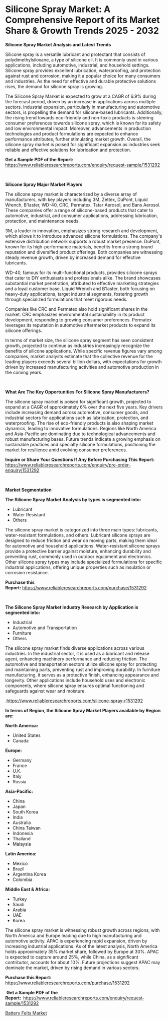 <p><h1>Silicone Spray Market: A Comprehensive Report of its Market Share & Growth Trends 2025 - 2032</h1></p><p><strong>Silicone Spray Market Analysis and Latest Trends</strong></p>
<p><p>Silicone spray is a versatile lubricant and protectant that consists of polydimethylsiloxane, a type of silicone oil. It is commonly used in various applications, including automotive, industrial, and household settings. Silicone spray provides excellent lubrication, waterproofing, and protection against rust and corrosion, making it a popular choice for many consumers and industries. As the need for effective and durable protective solutions rises, the demand for silicone spray is growing.</p><p>The Silicone Spray Market is expected to grow at a CAGR of 6.9% during the forecast period, driven by an increase in applications across multiple sectors. Industrial expansion, particularly in manufacturing and automotive sectors, is propelling the demand for silicone-based lubricants. Additionally, the rising trend towards eco-friendly and non-toxic products is steering consumer preferences towards silicone spray, which is known for its safety and low environmental impact. Moreover, advancements in production technologies and product formulations are expected to enhance performance attributes, further stimulating market growth. Overall, the silicone spray market is poised for significant expansion as industries seek reliable and effective solutions for lubrication and protection.</p></p>
<p><strong>Get a Sample PDF of the Report:&nbsp;</strong> <a href="https://www.reliableresearchreports.com/enquiry/request-sample/1531292?utm_campaign=2737&utm_medium=2&utm_source=Github&utm_content=ia&utm_term=31032025&utm_id=silicone-spray">https://www.reliableresearchreports.com/enquiry/request-sample/1531292</a></p>
<p>&nbsp;</p>
<p><strong>Silicone Spray Major Market Players</strong></p>
<p><p>The silicone spray market is characterized by a diverse array of manufacturers, with key players including 3M, Zettex, DuPont, Liquid Wrench, B'laster, WD-40, CRC, Permatex, Tstar Aerosol, and Bans Aerosol. These companies offer a range of silicone-based products that cater to automotive, industrial, and consumer applications, addressing lubrication, protection, and maintenance needs.</p><p>3M, a leader in innovation, emphasizes strong research and development, which allows it to introduce advanced silicone formulations. The company's extensive distribution network supports a robust market presence. DuPont, known for its high-performance materials, benefits from a strong brand reputation and diversified product offerings. Both companies are witnessing steady revenue growth, driven by increased demand for effective lubricants.</p><p>WD-40, famous for its multi-functional products, provides silicone sprays that cater to DIY enthusiasts and professionals alike. The brand showcases substantial market penetration, attributed to effective marketing strategies and a loyal customer base. Liquid Wrench and B'laster, both focusing on heavy-duty applications, target industrial segments, fostering growth through specialized formulations that meet rigorous needs.</p><p>Companies like CRC and Permatex also hold significant shares in the market. CRC emphasizes environmental sustainability in its product development, responding to growing consumer preferences. Permatex leverages its reputation in automotive aftermarket products to expand its silicone offerings. </p><p>In terms of market size, the silicone spray segment has seen consistent growth, projected to continue as industries increasingly recognize the benefits of silicone applications. While specific revenue figures vary among companies, market analysts estimate that the collective revenue for the leading players exceeds several billion dollars, with expectations for growth driven by increased manufacturing activities and automotive production in the coming years.</p></p>
<p>&nbsp;</p>
<p><strong>What Are The Key Opportunities For Silicone Spray Manufacturers?</strong></p>
<p><p>The silicone spray market is poised for significant growth, projected to expand at a CAGR of approximately 6% over the next five years. Key drivers include increasing demand across automotive, consumer goods, and industrial sectors for applications such as lubrication, protection, and waterproofing. The rise of eco-friendly products is also shaping market dynamics, leading to innovative formulations. Regions like North America and Asia-Pacific are dominating due to technological advancements and robust manufacturing bases. Future trends indicate a growing emphasis on sustainable practices and specialty silicone formulations, positioning the market for resilience amid evolving consumer preferences.</p></p>
<p><strong>Inquire or Share Your Questions If Any Before Purchasing This Report:</strong> <a href="https://www.reliableresearchreports.com/enquiry/pre-order-enquiry/1531292?utm_campaign=2737&utm_medium=2&utm_source=Github&utm_content=ia&utm_term=31032025&utm_id=silicone-spray">https://www.reliableresearchreports.com/enquiry/pre-order-enquiry/1531292</a></p>
<p>&nbsp;</p>
<p><strong>Market Segmentation</strong></p>
<p><strong>The Silicone Spray Market Analysis by types is segmented into:</strong></p>
<p><ul><li>Lubricant</li><li>Water Resistant</li><li>Others</li></ul></p>
<p><p>The silicone spray market is categorized into three main types: lubricants, water-resistant formulations, and others. Lubricant silicone sprays are designed to reduce friction and wear on moving parts, making them ideal for automotive and household applications. Water-resistant silicone sprays provide a protective barrier against moisture, enhancing durability and preventing rust, commonly used in outdoor equipment and electronics. Other silicone spray types may include specialized formulations for specific industrial applications, offering unique properties such as insulation or corrosion resistance.</p></p>
<p><strong>Purchase this Report:&nbsp;</strong><a href="https://www.reliableresearchreports.com/purchase/1531292?utm_campaign=2737&utm_medium=2&utm_source=Github&utm_content=ia&utm_term=31032025&utm_id=silicone-spray">https://www.reliableresearchreports.com/purchase/1531292</a></p>
<p>&nbsp;</p>
<p><strong>The Silicone Spray Market Industry Research by Application is segmented into:</strong></p>
<p><ul><li>Industrial</li><li>Automotive and Transportation</li><li>Furniture</li><li>Others</li></ul></p>
<p><p>The silicone spray market finds diverse applications across various industries. In the industrial sector, it is used as a lubricant and release agent, enhancing machinery performance and reducing friction. The automotive and transportation sectors utilize silicone spray for protecting and maintaining parts, preventing rust and improving durability. In furniture manufacturing, it serves as a protective finish, enhancing appearance and longevity. Other applications include household uses and electronic components, where silicone spray ensures optimal functioning and safeguards against wear and moisture.</p></p>
<p><a href="https://www.reliableresearchreports.com/silicone-spray-r1531292?utm_campaign=2737&utm_medium=2&utm_source=Github&utm_content=ia&utm_term=31032025&utm_id=silicone-spray">&nbsp;https://www.reliableresearchreports.com/silicone-spray-r1531292</a></p>
<p><strong>In terms of Region, the Silicone Spray Market Players available by Region are:</strong></p>
<p>
    <p> <strong> North America: </strong>
        <ul>
            <li>United States</li>
            <li>Canada</li>
        </ul>
        </p> 
    <p> <strong> Europe: </strong>
        <ul>
            <li>Germany</li>
            <li>France</li>
            <li>U.K.</li>
            <li>Italy</li>
            <li>Russia</li>
        </ul>
        </p> 
    <p> <strong> Asia-Pacific: </strong>
        <ul>
            <li>China</li>
            <li>Japan</li>
            <li>South Korea</li>
            <li>India</li>
            <li>Australia</li>
            <li>China Taiwan</li>
            <li>Indonesia</li>
            <li>Thailand</li>
            <li>Malaysia</li>
        </ul>
        </p> 
    <p> <strong> Latin America: </strong>
        <ul>
            <li>Mexico</li>
            <li>Brazil</li>
            <li>Argentina Korea</li>
            <li>Colombia</li>
        </ul>
        </p> 
    <p> <strong> Middle East & Africa: </strong>
        <ul>
            <li>Turkey</li>
            <li>Saudi</li>
            <li>Arabia</li>
            <li>UAE</li>
            <li>Korea</li>
        </ul>
    </p>
    </p>
<p><p>The silicone spray market is witnessing robust growth across regions, with North America and Europe leading due to high manufacturing and automotive activity. APAC is experiencing rapid expansion, driven by increasing industrial applications. As of the latest analysis, North America holds approximately 35% market share, followed by Europe at 30%. APAC is expected to capture around 25%, while China, as a significant contributor, accounts for about 10%. Future projections suggest APAC may dominate the market, driven by rising demand in various sectors.</p></p>
<p><strong>Purchase this Report: </strong><a href="https://www.reliableresearchreports.com/purchase/1531292?utm_campaign=2737&utm_medium=2&utm_source=Github&utm_content=ia&utm_term=31032025&utm_id=silicone-spray">https://www.reliableresearchreports.com/purchase/1531292</a></p>
<p>&nbsp;<strong>Get a Sample PDF of the Report:&nbsp;&nbsp;</strong><a href="https://www.reliableresearchreports.com/enquiry/request-sample/1531292?utm_campaign=2737&utm_medium=2&utm_source=Github&utm_content=ia&utm_term=31032025&utm_id=silicone-spray">https://www.reliableresearchreports.com/enquiry/request-sample/1531292</a></p>
<p><strong></strong></p>
<p><p><a href="https://github.com/ngozudapshi/Market-Research-Report-List-1/blob/main/battery-felts-market.md?utm_campaign=2737&utm_medium=2&utm_source=Github&utm_content=ia&utm_term=31032025&utm_id=silicone-spray">Battery Felts Market</a></p></p>